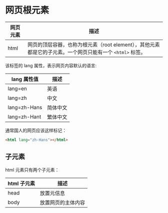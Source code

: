 # 网页根元素

| 网页元素 | 描述                                                                                                     |
| -------- | -------------------------------------------------------------------------------------------------------- |
| html     | 网页的顶层容器，也称为根元素（root element），其他元素都是它的子元素。一个网页只能有一个 `<html>` 标签。 |

该标签的 lang 属性，表示网页内容默认的语言:

| lang 属性值  | 描述     |
| ------------ | -------- |
| lang=en      | 英语     |
| lang=zh      | 中文     |
| lang=zh-Hans | 简体中文 |
| lang=zh-Hant | 繁体中文 |

通常国人的网页应该这样标记：

```html
<html lang="zh-Hans"></html>
```

## 子元素

html 元素只有两个子元素：

| html 子元素 | 描述               |
| ----------- | ------------------ |
| head        | 放置元信息         |
| body        | 放置网页的主体内容 |
